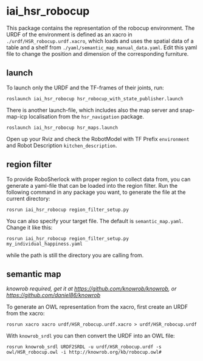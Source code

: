 # iai_hsr_robocup

This package contains the representation of the robocup environment. The URDF of the environment is defined as an xacro in `./urdf/HSR_robocup.urdf.xacro`, which loads and uses the spatial data of a table and a shelf from `./yaml/semantic_map_manual_data.yaml`. Edit this yaml file to change the position and dimension of the corresponding furniture.

## launch

To launch only the URDF and the TF-frames of their joints, run:

```
roslaunch iai_hsr_robocup hsr_robocup_with_state_publisher.launch
```

There is another launch-file, which includes also the map server and snap-map-icp localisation from the `hsr_navigation` package. 
```
roslaunch iai_hsr_robocup hsr_maps.launch
```

Open up your Rviz and check the RobotModel with TF Prefix `environment` and Robot Description `kitchen_description`.

## region filter

To provide RoboSherlock with proper region to collect data from, you can generate a yaml-file that can be loaded into the region filter. Run the following command in any package you want, to generate the file at the current directory:

```
rosrun iai_hsr_robocup region_filter_setup.py
```

You can also specify your target file. The default is `semantic_map.yaml`. Change it like this:

```
rosrun iai_hsr_robocup region_filter_setup.py my_individual_happiness.yaml
```

while the path is still the directory you are calling from.

## semantic map

*knowrob required, get it at https://github.com/knowrob/knowrob, or https://github.com/daniel86/knowrob*

To generate an OWL representation from the xacro, first create an URDF from the xacro:

```
rosrun xacro xacro urdf/HSR_robocup.urdf.xacro > urdf/HSR_robocup.urdf
```

With `knowrob_srdl` you can then convert the URDF into an OWL file:

```
rosrun knowrob_srdl URDF2SRDL -u urdf/HSR_robocup.urdf -s owl/HSR_robocup.owl -i http://knowrob.org/kb/robocup.owl#
```

